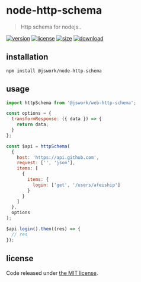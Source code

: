 # node-http-schema
> Http schema for nodejs..

[![version][version-image]][version-url]
[![license][license-image]][license-url]
[![size][size-image]][size-url]
[![download][download-image]][download-url]

## installation
```shell
npm install @jswork/node-http-schema
```

## usage
```js
import httpSchema from '@jswork/web-http-schema';

const options = {
  transformResponse: ({ data }) => {
    return data;
  }
};

const $api = httpSchema(
  {
    host: 'https://api.github.com',
    request: ['', 'json'],
    items: [
      {
        items: {
          login: ['get', '/users/afeiship']
        }
      }
    ]
  },
  options
);

$api.login().then((res) => {
  // res
});
```

## license
Code released under [the MIT license](https://github.com/afeiship/node-http-schema/blob/master/LICENSE.txt).

[version-image]: https://img.shields.io/npm/v/@jswork/node-http-schema
[version-url]: https://npmjs.org/package/@jswork/node-http-schema

[license-image]: https://img.shields.io/npm/l/@jswork/node-http-schema
[license-url]: https://github.com/afeiship/node-http-schema/blob/master/LICENSE.txt

[size-image]: https://img.shields.io/bundlephobia/minzip/@jswork/node-http-schema
[size-url]: https://github.com/afeiship/node-http-schema/blob/master/dist/node-http-schema.min.js

[download-image]: https://img.shields.io/npm/dm/@jswork/node-http-schema
[download-url]: https://www.npmjs.com/package/@jswork/node-http-schema
